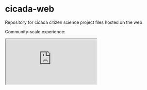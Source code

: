 # cicada-web
Repository for cicada citizen science project files hosted on the web

Community-scale experience:
<iframe src=https://ubc-geos472-spring2022.github.io/cicada-web/community-cicadas/community-cicadas.html > </iframe>
